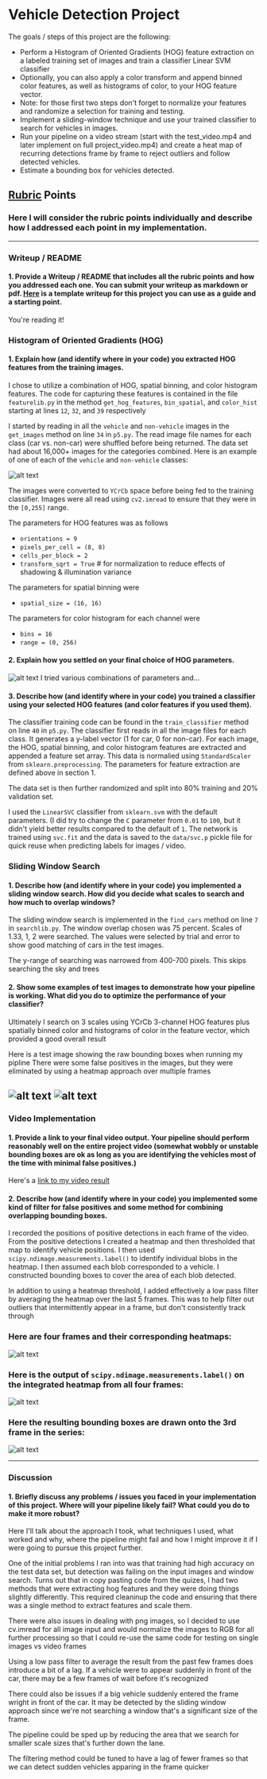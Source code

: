 # Vehicle Detection Project

The goals / steps of this project are the following:

* Perform a Histogram of Oriented Gradients (HOG) feature extraction on a labeled training set of images and train a classifier Linear SVM classifier
* Optionally, you can also apply a color transform and append binned color features, as well as histograms of color, to your HOG feature vector.
* Note: for those first two steps don't forget to normalize your features and randomize a selection for training and testing.
* Implement a sliding-window technique and use your trained classifier to search for vehicles in images.
* Run your pipeline on a video stream (start with the test_video.mp4 and later implement on full project_video.mp4) and create a heat map of recurring detections frame by frame to reject outliers and follow detected vehicles.
* Estimate a bounding box for vehicles detected.

[//]: # (Image References)
[car-not-car]: ./writeup/car-not-car.png
[sliding_window]: ./writeup/sliding-window-multiscale.png
[sliding_window2]: ./writeup/sliding-window2.png
[heatmap]: ./writeup/heatmap.png
[labeledheatmap]: ./writeup/labeledheatmap.png
[final_frame]: ./writeup/final_frame.png
[image2]: ./examples/HOG_example.jpg
[image3]: ./examples/sliding_windows.jpg
[image4]: ./examples/sliding_window.jpg
[image5]: ./examples/bboxes_and_heat.png
[image6]: ./examples/labels_map.png
[image7]: ./examples/output_bboxes.png
[video1]: ./project_video.mp4

## [Rubric](https://review.udacity.com/#!/rubrics/513/view) Points
### Here I will consider the rubric points individually and describe how I addressed each point in my implementation.

---
### Writeup / README

#### 1. Provide a Writeup / README that includes all the rubric points and how you addressed each one.  You can submit your writeup as markdown or pdf.  [Here](https://github.com/udacity/CarND-Vehicle-Detection/blob/master/writeup_template.md) is a template writeup for this project you can use as a guide and a starting point.

You're reading it!

### Histogram of Oriented Gradients (HOG)

#### 1. Explain how (and identify where in your code) you extracted HOG features from the training images.

I chose to utilize a combination of HOG, spatial binning, and color histogram features.
The code for capturing these features is contained in the file `featurelib.py` in the method `get_hog_features`, `bin_spatial`, and `color_hist` starting at lines `12`, `32`, and `39` respectively

I started by reading in all the `vehicle` and `non-vehicle` images in the `get_images` method on line `34` in `p5.py`. The read image file names for each class (car vs. non-car) were shuffled before being returned. The data set had about 16,000+ images for the categories combined. Here is an example of one of each of the `vehicle` and `non-vehicle` classes:

![alt text][car-not-car]

The images were converted to `YCrCb` space before being fed to the training classifier. Images were all read using `cv2.imread` to ensure that they were in the `[0,255]` range.

The parameters for HOG features was as follows
* `orientations = 9`
* `pixels_per_cell = (8, 8)`
* `cells_per_block = 2`
* `transform_sqrt = True` # for normalization to reduce effects of shadowing & illumination variance

The parameters for spatial binning were
* `spatial_size = (16, 16)`

The parameters for color histogram for each channel were
* `bins = 16`
* `range = (0, 256)`

#### 2. Explain how you settled on your final choice of HOG parameters.
![alt text][image2]
I tried various combinations of parameters and...

#### 3. Describe how (and identify where in your code) you trained a classifier using your selected HOG features (and color features if you used them).

The classifier training code can be found in the `train_classifier` method on line `40` in `p5.py`. The classifier first reads in all the image files for each class. It generates a y-label vector (1 for car, 0 for non-car). For each image, the HOG, spatial binning, and color histogram features are extracted and appended a feature set array. This data is normalied using `StandardScaler` from `sklearn.preprocessing`. The parameters for feature extraction are defined above in section 1.

The data set is then further randomized and split into 80% training and 20% validation set.

I used the `LinearSVC` classifier from `sklearn.svm` with the default parameters. (I did try to change the `C` parameter from `0.01` to `100`, but it didn't yield better results compared to the default of `1`. The network is trained using `svc.fit` and the data is saved to the `data/svc.p` pickle file for quick reuse when predicting labels for images / video.

### Sliding Window Search

#### 1. Describe how (and identify where in your code) you implemented a sliding window search.  How did you decide what scales to search and how much to overlap windows?

The sliding window search is implemented in the `find_cars` method on line `7` in `searchlib.py`. The window overlap chosen was 75 percent. Scales of 1.33, 1, 2 were searched. The values were selected by trial and error to show good matching of cars in the test images.

The y-range of searching was narrowed from 400-700 pixels. This skips searching the sky and trees

#### 2. Show some examples of test images to demonstrate how your pipeline is working.  What did you do to optimize the performance of your classifier?

Ultimately I search on 3 scales using YCrCb 3-channel HOG features plus spatially binned color and histograms of color in the feature vector, which provided a good overall result

Here is a test image showing the raw bounding boxes when running my pipline
There were some false positives in the images, but they were eliminated by using a heatmap approach over multiple frames

![alt text][sliding_window]
![alt text][sliding_window2]
---

### Video Implementation

#### 1. Provide a link to your final video output.  Your pipeline should perform reasonably well on the entire project video (somewhat wobbly or unstable bounding boxes are ok as long as you are identifying the vehicles most of the time with minimal false positives.)
Here's a [link to my video result](./output_project_video.mp4)


#### 2. Describe how (and identify where in your code) you implemented some kind of filter for false positives and some method for combining overlapping bounding boxes.

I recorded the positions of positive detections in each frame of the video.  From the positive detections I created a heatmap and then thresholded that map to identify vehicle positions.  I then used `scipy.ndimage.measurements.label()` to identify individual blobs in the heatmap.  I then assumed each blob corresponded to a vehicle.  I constructed bounding boxes to cover the area of each blob detected.

In addition to using a heatmap threshold, I added effectively a low pass filter by averaging the heatmap over the last 5 frames. This was to help filter out outliers that intermittently appear in a frame, but don't consistently track through

### Here are four frames and their corresponding heatmaps:

![alt text][heatmap]

### Here is the output of `scipy.ndimage.measurements.label()` on the integrated heatmap from all four frames:
![alt text][labeledheatmap]

### Here the resulting bounding boxes are drawn onto the 3rd frame in the series:
![alt text][final_frame]

---

### Discussion

#### 1. Briefly discuss any problems / issues you faced in your implementation of this project.  Where will your pipeline likely fail?  What could you do to make it more robust?

Here I'll talk about the approach I took, what techniques I used, what worked and why, where the pipeline might fail and how I might improve it if I were going to pursue this project further.

One of the initial problems I ran into was that training had high accuracy on the test data set, but detection was failing on the input images and window search. Turns out that in copy pasting code from the quizes, I had two methods that were extracting hog features and they were doing things slightly differently. This required cleaninup the code and ensuring that there was a single method to extract features and scale them.

There were also issues in dealing with png images, so I decided to use cv.imread for all image input and would normalize the images to RGB for all further processing so that I could re-use the same code for testing on single images vs video frames

Using a low pass filter to average the result from the past few frames does introduce a bit of a lag. If a vehicle were to appear suddenly in front of the car, there may be a few frames of wait before it's recognized

There could also be issues if a big vehicle suddenly entered the frame wright in front of the car. It may be detected by the sliding window approach since we're not searching a window that's a significant size of the frame.

The pipeline could be sped up by reducing the area that we search for smaller scale sizes that's further down the lane.

The filtering method could be tuned to have a lag of fewer frames so that we can detect sudden vehicles apparing in the frame quicker
